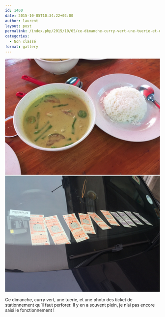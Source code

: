 ```yaml
---
id: 1460
date: 2015-10-05T10:34:22+02:00
author: laurent
layout: post
permalink: /index.php/2015/10/05/ce-dimanche-curry-vert-une-tuerie-et-une-photo/
categories:
  - Non classé
format: gallery
---
```

<img src="/images/2015/10/tumblr_nvqtdaVFvf1uuvt0bo1_1280.jpg" />
<img src="/images/2015/10/tumblr_nvqtdaVFvf1uuvt0bo2_1280.jpg" />

Ce dimanche, curry vert, une tuerie, et une photo des ticket de stationnement qu&rsquo;il faut perforer. Il y en a souvent plein, je n&rsquo;ai pas encore saisi le fonctionnement !